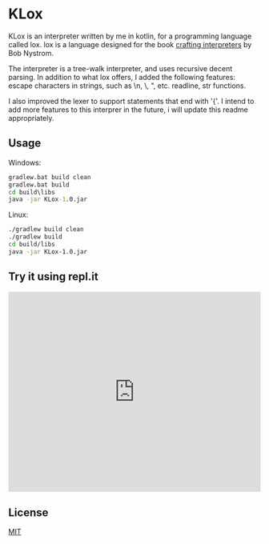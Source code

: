 # KLox

KLox is an interpreter written by me in kotlin, for a programming language called lox. lox is a language designed for the book [crafting interpreters](https://craftinginterpreters.com/) by Bob Nystrom.

The interpreter is a tree-walk interpreter, and uses recursive decent parsing. In addition to what lox offers, I added the following features:
escape characters in strings, such as \n, \\, \", etc. 
readline, str functions.

I also improved the lexer to support statements that end with '{'.
I intend to add more features to this interprer in the future, i will update this readme appropriately.

## Usage

Windows:
```bat
gradlew.bat build clean
gradlew.bat build
cd build\libs
java -jar KLox-1.0.jar
```

Linux:
```bash
./gradlew build clean
./gradlew build
cd build/libs
java -jar KLox-1.0.jar
```

## Try it using repl.it
<iframe height="400px" width="100%" src="https://repl.it/@ErezShlingbaum/KLox?lite=true" scrolling="no" frameborder="no" allowtransparency="true" allowfullscreen="true" sandbox="allow-forms allow-pointer-lock allow-popups allow-same-origin allow-scripts allow-modals"></iframe>

## License
[MIT](https://choosealicense.com/licenses/mit/)
